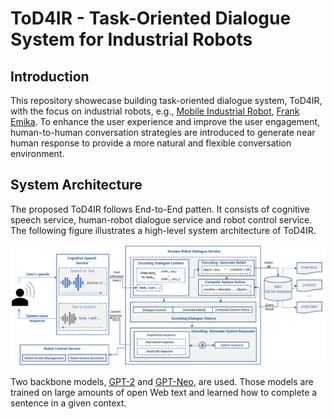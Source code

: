 # ToD4IR - Task-Oriented Dialogue System for Industrial Robots

## Introduction

This repository showecase building task-oriented dialogue system, ToD4IR, with the focus on industrial robots,
e.g., [Mobile Industrial Robot](https://www.mobile-industrial-robots.com/en/), 
[Frank Emika](https://www.franka.de/). To enhance the user experience and improve the user engagement, human-to-human
conversation strategies are introduced to generate near human response to provide a more natural and flexible conversation
environment.

## System Architecture
The proposed ToD4IR follows End-to-End patten. It consists of cognitive speech service, human-robot dialogue service and 
robot control service. The following figure illustrates a high-level system architecture of ToD4IR.


![system architecture](./doc/overall_architecture.png)


Two backbone models, [GPT-2](https://huggingface.co/gpt2) and [GPT-Neo](https://huggingface.co/EleutherAI/gpt-neo-2.7B), are used. Those
models are trained on large amounts of open Web text and learned how to complete a sentence in a given context.
